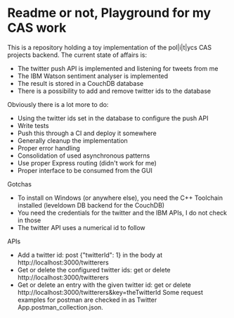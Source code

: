 # Readme or not, Playground for my CAS work
This is a repository holding a toy implementation of the pol|i|t|ycs CAS projects backend. The current state of affairs is:
* The twitter push API is implemented and listening for tweets from me
* The IBM Watson sentiment analyser is implemented
* The result is stored in a CouchDB database
* There is a possibility to add and remove twitter ids to the database

Obviously there is a lot more to do:
* Using the twitter ids set in the database to configure the push API
* Write tests
* Push this through a CI and deploy it somewhere
* Generally cleanup the implementation
* Proper error handling
* Consolidation of used asynchronous patterns
* Use proper Express routing (didn't work for me)
* Proper interface to be consumed from the GUI

Gotchas
* To install on Windows (or anywhere else), you need the C++ Toolchain installed (leveldown DB backend for the CouchDB)
* You need the credentials for the twitter and the IBM APIs, I do not check in those
* The twitter API uses a numerical id to follow

APIs
* Add a twitter id: post {"twitterId": 1} in the body at http://localhost:3000/twitterers
* Get or delete the configured twitter ids: get or delete http://localhost:3000/twitterers
* Get or delete an entry with the given twitter id: get or delete http://localhost:3000/twitterers&key=theTwitterId
Some request examples for postman are checked in as Twitter App.postman_collection.json.